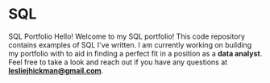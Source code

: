 # SQL
SQL Portfolio
Hello! Welcome to my SQL portfolio! This code repository contains examples of SQL I've written. I am currently working on building my portfolio with to aid in finding a perfect fit in a position as a **data analyst**. Feel free to take a look and reach out if you have any questions at **lesliejhickman@gmail.com**.
